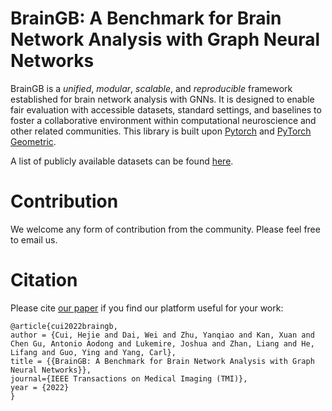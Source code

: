 # BrainGB: A Benchmark for Brain Network Analysis with Graph Neural Networks

BrainGB is a *unified*, *modular*, *scalable*, and *reproducible* framework established for brain network analysis with GNNs. It is designed to enable fair evaluation with accessible datasets, standard settings, and baselines to foster a collaborative environment within computational neuroscience and other related communities. This library is built upon [Pytorch](https://pytorch.org) and [PyTorch Geometric](https://pytorch-geometric.readthedocs.io/en/latest/).

A list of publicly available datasets can be found [here](/datasets).

# Contribution

We welcome any form of contribution from the community. Please feel free to email us.

# Citation

Please cite [our paper](https://cs.emory.edu/~jyang71/files/braingb.pdf) if you find our platform useful for your work:

```text
@article{cui2022braingb,
author = {Cui, Hejie and Dai, Wei and Zhu, Yanqiao and Kan, Xuan and Chen Gu, Antonio Aodong and Lukemire, Joshua and Zhan, Liang and He, Lifang and Guo, Ying and Yang, Carl},
title = {{BrainGB: A Benchmark for Brain Network Analysis with Graph Neural Networks}},
journal={IEEE Transactions on Medical Imaging (TMI)},
year = {2022}
}
```